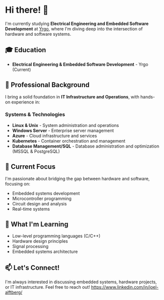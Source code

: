 # Hi there! 👋

I'm currently studying **Electrical Engineering and Embedded Software Development** at [Yrgo](https://www.yrgo.se/), where I'm diving deep into the intersection of hardware and software systems.

## 🎓 Education
- **Electrical Engineering & Embedded Software Development** - Yrgo (Current)

## 💼 Professional Background
I bring a solid foundation in **IT Infrastructure and Operations**, with hands-on experience in:

### Systems & Technologies
- **Linux & Unix** - System administration and operations
- **Windows Server** - Enterprise server management
- **Azure** - Cloud infrastructure and services
- **Kubernetes** - Container orchestration and management
- **Database Management/SQL** - Database administration and optimization (MSSQL & PostgreSQL)

## 🔧 Current Focus
I'm passionate about bridging the gap between hardware and software, focusing on:
- Embedded systems development
- Microcontroller programming
- Circuit design and analysis
- Real-time systems

## 🌱 What I'm Learning
- Low-level programming languages (C/C++)
- Hardware design principles
- Signal processing
- Embedded systems architecture

## 📫 Let's Connect!
I'm always interested in discussing embedded systems, hardware projects, or IT infrastructure. Feel free to reach out!
https://www.linkedin.com/in/joel-alftberg/

<!---
JoelAlftberg/JoelAlftberg is a ✨ special ✨ repository because its `README.md` (this file) appears on your GitHub profile.
You can click the Preview link to take a look at your changes.
--->
